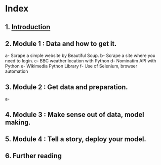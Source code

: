 # Index
## 1. [Introduction](introduction.html)
## 2. Module 1 : Data and how to get it.
  a- Scrape a simple website by Beautiful Soup.
  b- Scrape a site where you need to login.
  c- BBC weather location with Python
  d- Nominatim API with Python
  e- Wikimedia Python Library
  f- Use of Selenium, browser automation
## 3. Module 2 : Get data and preparation.
  a- 
## 4. Module 3 : Make sense out of data, model making.
## 5. Module 4 : Tell a story, deploy your model.
## 6. Further reading
